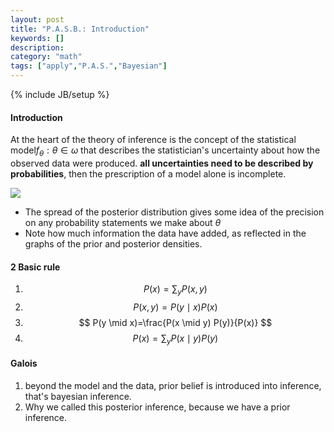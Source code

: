 ```yaml
---
layout: post
title: "P.A.S.B.: Introduction"
keywords: []
description: 
category: "math"
tags: ["apply","P.A.S.","Bayesian"]
---
```

{% include JB/setup %}

#### Introduction
At the heart of the theory of inference is the concept of the statistical
model$f_{\theta}: \theta \in \omega$ that describes the statistician's
uncertainty about how the observed data were produced. 
**all
   uncertainties need to be described by probabilities**, then the prescription of
   a model alone is incomplete.

<img src="{{IMAGE_PATH}}/math-apply-probability-and-statistics-bayesian-inference.png" />

- The spread of the posterior distribution gives some idea of the precision on
  any probability statements we make about $\theta$
- Note how much information the data have added, as reflected in the graphs of
  the prior and posterior densities.



#### 2 Basic rule
1. $$ P(x)=\sum_{y} P(x, y) $$
2. $$ P(x, y)=P(y \mid x) P(x) $$
3. $$ P(y \mid x)=\frac{P(x \mid y) P(y)}{P(x)} $$
4. $$ P(x)=\sum_{y} P(x \mid y) P(y) $$





#### Galois
1. beyond the model and the data, prior belief is introduced into inference,
   that's bayesian inference.
2. Why we called this posterior inference, because we have a prior inference.

